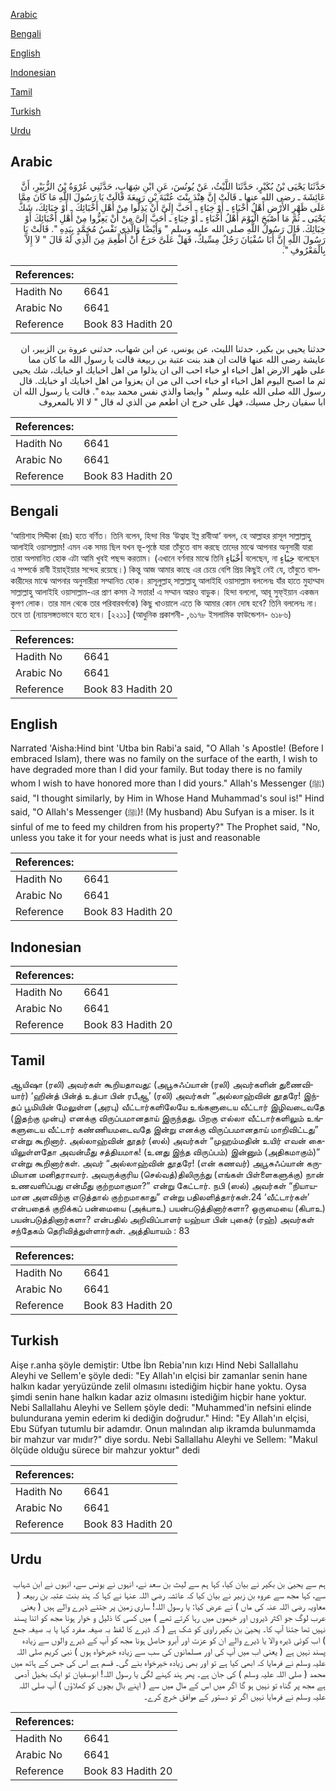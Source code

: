 [Arabic](#arabic)

[Bengali](#bengali)

[English](#english)

[Indonesian](#indonesian)

[Tamil](#tamil)

[Turkish](#turkish)

[Urdu](#urdu)

## Arabic


<div dir="rtl" lang="ar" style={{fontSize:'larger',backgroundColor:'#f8f9fa',padding:20}}>
حَدَّثَنَا يَحْيَى بْنُ بُكَيْرٍ، حَدَّثَنَا اللَّيْثُ، عَنْ يُونُسَ، عَنِ ابْنِ شِهَابٍ، حَدَّثَنِي عُرْوَةُ بْنُ الزُّبَيْرِ، أَنَّ عَائِشَةَ ـ رضى الله عنها ـ قَالَتْ إِنَّ هِنْدَ بِنْتَ عُتْبَةَ بْنِ رَبِيعَةَ قَالَتْ يَا رَسُولَ اللَّهِ مَا كَانَ مِمَّا عَلَى ظَهْرِ الأَرْضِ أَهْلُ أَخْبَاءٍ ـ أَوْ خِبَاءٍ ـ أَحَبَّ إِلَىَّ أَنْ يَذِلُّوا مِنْ أَهْلِ أَخْبَائِكَ ـ أَوْ خِبَائِكَ، شَكَّ يَحْيَى ـ ثُمَّ مَا أَصْبَحَ الْيَوْمَ أَهْلُ أَخْبَاءٍ ـ أَوْ خِبَاءٍ ـ أَحَبَّ إِلَىَّ مِنْ أَنْ يَعِزُّوا مِنْ أَهْلِ أَخْبَائِكَ أَوْ خِبَائِكَ‏.‏ قَالَ رَسُولُ اللَّهِ صلى الله عليه وسلم ‏"‏ وَأَيْضًا وَالَّذِي نَفْسُ مُحَمَّدٍ بِيَدِهِ ‏"‏‏.‏ قَالَتْ يَا رَسُولَ اللَّهِ إِنَّ أَبَا سُفْيَانَ رَجُلٌ مِسِّيكٌ، فَهَلْ عَلَىَّ حَرَجٌ أَنْ أُطْعِمَ مِنَ الَّذِي لَهُ قَالَ ‏"‏ لاَ إِلاَّ بِالْمَعْرُوفِ ‏"‏‏.‏
</div>
<div style={{backgroundColor:'#f8f9fa',padding:20, marginBottom: 10}}><table> <thead> <tr> <th>References:</th> <th></th> </tr> </thead> <tbody><tr><td>Hadith No</td><td>6641</td></tr><tr><td>Arabic No</td><td>6641</td></tr><tr><td>Reference</td><td>Book 83 Hadith 20</td></tr></tbody></table></div>


<div dir="rtl" lang="ar" style={{fontSize:'larger',backgroundColor:'#f8f9fa',padding:20}}>
حدثنا يحيى بن بكير، حدثنا الليث، عن يونس، عن ابن شهاب، حدثني عروة بن الزبير، ان عايشة رضى الله عنها قالت ان هند بنت عتبة بن ربيعة قالت يا رسول الله ما كان مما على ظهر الارض اهل اخباء او خباء احب الى ان يذلوا من اهل اخبايك او خبايك، شك يحيى ثم ما اصبح اليوم اهل اخباء او خباء احب الى من ان يعزوا من اهل اخبايك او خبايك. قال رسول الله صلى الله عليه وسلم " وايضا والذي نفس محمد بيده ". قالت يا رسول الله ان ابا سفيان رجل مسيك، فهل على حرج ان اطعم من الذي له قال " لا الا بالمعروف
</div>
<div style={{backgroundColor:'#f8f9fa',padding:20, marginBottom: 10}}><table> <thead> <tr> <th>References:</th> <th></th> </tr> </thead> <tbody><tr><td>Hadith No</td><td>6641</td></tr><tr><td>Arabic No</td><td>6641</td></tr><tr><td>Reference</td><td>Book 83 Hadith 20</td></tr></tbody></table></div>

## Bengali


<div dir="ltr" lang="bn" style={{fontSize:'larger',backgroundColor:'#f8f9fa',padding:20}}>
‘আয়িশাহ সিদ্দীকা (রাঃ) হতে বর্ণিত। তিনি বলেন, হিন্দা বিন্ত ‘উত্বাহ ইব্ন রাবীআ‘ বলল, হে আল্লাহর রাসূল সাল্লাল্লাহু আলাইহি ওয়াসাল্লাম! এমন এক সময় ছিল যখন ভূ-পৃষ্ঠে যারা তাঁবুতে বাস করছে তাদের মাঝে আপনার অনুসারী যারা তারা অপমানিত হোক এটা আমি খুবই পছন্দ করতাম। (এখানে বর্ণনার মাঝে তিনি أَخْبَاءٍ বলেছেন, না خِبَاءٍ বলেছেন এ সম্পর্কে রাবী ইয়াহ্ইয়ার সন্দেহ রয়েছে।) কিন্তু আজ আমার কাছে এর চেয়ে বেশি প্রিয় কিছুই নেই যে, তাঁবুতে বাসকারীদের মাঝে আপনার অনুসারীরা সম্মানিত হোক। রাসূলুল্লাহ্ সাল্লাল্লাহু আলাইহি ওয়াসাল্লাম বললেনঃ যাঁর হাতে মুহাম্মাদ সাল্লাল্লাহু আলাইহি ওয়াসাল্লাম-এর প্রাণ কসম ঐ সত্তার! এ সম্মান আরও বাড়ুক। হিন্দা বললো, আবূ সুফ্ইয়ান একজন কৃপণ লোক। তার মাল থেকে তার পরিবারবর্গকে) কিছু খাওয়ালে এতে কি আমার কোন দোষ হবে? তিনি বললেনঃ না। তবে তা (ন্যায়সঙ্গতভাবে হতে হবে। [২২১১] (আধুনিক প্রকাশনী- ,৬১৭৮ ইসলামিক ফাউন্ডেশন- ৬১৮৬)
</div>
<div style={{backgroundColor:'#f8f9fa',padding:20, marginBottom: 10}}><table> <thead> <tr> <th>References:</th> <th></th> </tr> </thead> <tbody><tr><td>Hadith No</td><td>6641</td></tr><tr><td>Arabic No</td><td>6641</td></tr><tr><td>Reference</td><td>Book 83 Hadith 20</td></tr></tbody></table></div>

## English


<div dir="ltr" lang="en" style={{fontSize:'larger',backgroundColor:'#f8f9fa',padding:20}}>
Narrated 'Aisha:Hind bint 'Utba bin Rabi'a said, "O Allah 's Apostle! (Before I embraced Islam), there was no family on the surface of the earth, I wish to have degraded more than I did your family. But today there is no family whom I wish to have honored more than I did yours." Allah's Messenger (ﷺ) said, "I thought similarly, by Him in Whose Hand Muhammad's soul is!" Hind said, "O Allah's Messenger (ﷺ)! (My husband) Abu Sufyan is a miser. Is it sinful of me to feed my children from his property?" The Prophet said, "No, unless you take it for your needs what is just and reasonable
</div>
<div style={{backgroundColor:'#f8f9fa',padding:20, marginBottom: 10}}><table> <thead> <tr> <th>References:</th> <th></th> </tr> </thead> <tbody><tr><td>Hadith No</td><td>6641</td></tr><tr><td>Arabic No</td><td>6641</td></tr><tr><td>Reference</td><td>Book 83 Hadith 20</td></tr></tbody></table></div>

## Indonesian


<div dir="ltr" lang="id" style={{fontSize:'larger',backgroundColor:'#f8f9fa',padding:20}}>

</div>
<div style={{backgroundColor:'#f8f9fa',padding:20, marginBottom: 10}}><table> <thead> <tr> <th>References:</th> <th></th> </tr> </thead> <tbody><tr><td>Hadith No</td><td>6641</td></tr><tr><td>Arabic No</td><td>6641</td></tr><tr><td>Reference</td><td>Book 83 Hadith 20</td></tr></tbody></table></div>

## Tamil


<div dir="ltr" lang="ta" style={{fontSize:'larger',backgroundColor:'#f8f9fa',padding:20}}>
ஆயிஷா (ரலி) அவர்கள் கூறியதாவது: (அபூசுஃப்யான் (ரலி) அவர்களின் துணைவியார்) ‘ஹின்த் பின்த் உத்பா பின் ரபீஆ’ (ரலி) அவர்கள் “அல்லாஹ்வின் தூதரே! இந்தப் பூமியின் மேலுள்ள (அரபு) வீட்டார்களிலேயே உங்களுடைய வீட்டார் இழிவடைவதே (இதற்கு முன்பு) எனக்கு விருப்பமானதாய் இருந்தது. பிறகு எல்லா வீட்டார்களிலும் உங்களுடைய வீட்டார் கண்ணியமடைவதே இன்று எனக்கு விருப்பமானதாய் மாறிவிட்டது” என்று கூறினார். அல்லாஹ்வின் தூதர் (ஸல்) அவர்கள் “முஹம்மதின் உயிர் எவன் கையிலுள்ளதோ அவன்மீது சத்தியமாக! (உனது இந்த விருப்பம்) இன்னும் (அதிகமாகும்)” என்று கூறினார்கள். அவர் “அல்லாஹ்வின் தூதரே! (என் கணவர்) அபூசுஃப்யான் கருமியான மனிதராவார். அவருக்குரிய (செல்வத்)திலிருந்து (எங்கள் பிள்ளைகளுக்கு) நான் உணவளிப்பது என்மீது குற்றமாகுமா?” என்று கேட்டார். நபி (ஸல்) அவர்கள் “நியாயமான அளவிற்கு எடுத்தால் குற்றமாகாது” என்று பதிலளித்தார்கள்.24 ‘வீட்டார்கள்’ என்பதைக் குறிக்கப் பன்மையை (அக்பாஉ) பயன்படுத்தினார்களா? ஒருமையை (கிபாஉ) பயன்படுத்தினார்களா? என்பதில் அறிவிப்பாளர் யஹ்யா பின் புகைர் (ரஹ்) அவர்கள் சந்தேகம் தெரிவித்துள்ளார்கள். அத்தியாயம் : 83
</div>
<div style={{backgroundColor:'#f8f9fa',padding:20, marginBottom: 10}}><table> <thead> <tr> <th>References:</th> <th></th> </tr> </thead> <tbody><tr><td>Hadith No</td><td>6641</td></tr><tr><td>Arabic No</td><td>6641</td></tr><tr><td>Reference</td><td>Book 83 Hadith 20</td></tr></tbody></table></div>

## Turkish


<div dir="ltr" lang="tr" style={{fontSize:'larger',backgroundColor:'#f8f9fa',padding:20}}>
Aişe r.anha şöyle demiştir: Utbe İbn Rebia'nın kızı Hind Nebi Sallallahu Aleyhi ve Sellem'e şöyle dedi: "Ey Allah'ın elçisi bir zamanlar senin hane halkın kadar yeryüzünde zelil olmasını istediğim hiçbir hane yoktu. Oysa şimdi senin hane halkın kadar aziz olmasını istediğim hiçbir hane yoktur. Nebi Sallallahu Aleyhi ve Sellem şöyle dedi: "Muhammed'in nefsini elinde bulundurana yemin ederim ki dediğin doğrudur." Hind: "Ey Allah'ın elçisi, Ebu Süfyan tutumlu bir adamdır. Onun malından alıp ikramda bulunmamda bir mahzur var mıdır?" diye sordu. Nebi Sallallahu Aleyhi ve Sellem: "Makul ölçüde olduğu sürece bir mahzur yoktur" dedi
</div>
<div style={{backgroundColor:'#f8f9fa',padding:20, marginBottom: 10}}><table> <thead> <tr> <th>References:</th> <th></th> </tr> </thead> <tbody><tr><td>Hadith No</td><td>6641</td></tr><tr><td>Arabic No</td><td>6641</td></tr><tr><td>Reference</td><td>Book 83 Hadith 20</td></tr></tbody></table></div>

## Urdu


<div dir="rtl" lang="ur" style={{fontSize:'larger',backgroundColor:'#f8f9fa',padding:20}}>
ہم سے یحییٰ بن بکیر نے بیان کیا، کہا ہم سے لیث بن سعد نے، انہوں نے یونس سے، انہوں نے ابن شہاب سے، کہا مجھ سے عروہ بن زبیر نے بیان کیا کہ عائشہ رضی اللہ عنہا نے کہا کہ ہند بنت عتبہ بن ربیعہ ( معاویہ رضی اللہ عنہ کی ماں ) نے عرض کیا: یا رسول اللہ! ساری زمین پر جتنے ڈیرے والے ہیں ( یعنی عرب لوگ جو اکثر ڈیروں اور خیموں میں رہا کرتے تھے ) میں کسی کا ذلیل و خوار ہونا مجھ کو اتنا پسند نہیں تھا جتنا آپ کا۔ یحییٰ بن بکیر راوی کو شک ہے ( کہ ڈیرے کا لفظ بہ صیغہ مفرد کہا یا بہ صیغہ جمع ) اب کوئی ڈیرہ والا یا ڈیرے والے ان کو عزت اور آبرو حاصل ہونا مجھ کو آپ کے ڈیرے والوں سے زیادہ پسند نہیں ہے ( یعنی اب میں آپ کی اور مسلمانوں کی سب سے زیادہ خیرخواہ ہوں ) نبی کریم صلی اللہ علیہ وسلم نے فرمایا کہ ابھی کیا ہے تو اور بھی زیادہ خیرخواہ بنے گی۔ قسم ہے اس کی جس کے ہاتھ میں محمد ( صلی اللہ علیہ وسلم ) کی جان ہے۔ پھر ہند کہنے لگی یا رسول اللہ! ابوسفیان تو ایک بخیل آدمی ہے مجھ پر گناہ تو نہیں ہو گا اگر میں اس کے مال میں سے ( اپنے بال بچوں کو کھلاؤں ) آپ صلی اللہ علیہ وسلم نے فرمایا نہیں اگر تو دستور کے موافق خرچ کرے۔
</div>
<div style={{backgroundColor:'#f8f9fa',padding:20, marginBottom: 10}}><table> <thead> <tr> <th>References:</th> <th></th> </tr> </thead> <tbody><tr><td>Hadith No</td><td>6641</td></tr><tr><td>Arabic No</td><td>6641</td></tr><tr><td>Reference</td><td>Book 83 Hadith 20</td></tr></tbody></table></div>